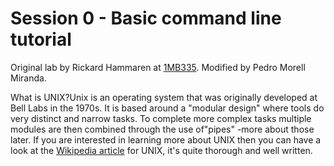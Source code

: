 # Session 0 - Basic command line tutorial

Original lab by Rickard Hammaren at [1MB335](https://github.com/Hammarn/1MB335/blob/master/Lab1.md). Modified by Pedro Morell Miranda.

What is UNIX?Unix is an operating system that was originally developed at Bell Labs in the 1970s. It is based around a "modular design" 
where tools do very distinct and narrow tasks. To complete more complex tasks multiple modules are then combined through the use of"pipes" 
-more about those later. If you are interested in learning more about UNIX then you can have a look at the [Wikipedia article](https://en.wikipedia.org/wiki/Unix) 
for UNIX, it's quite thorough and well written.
